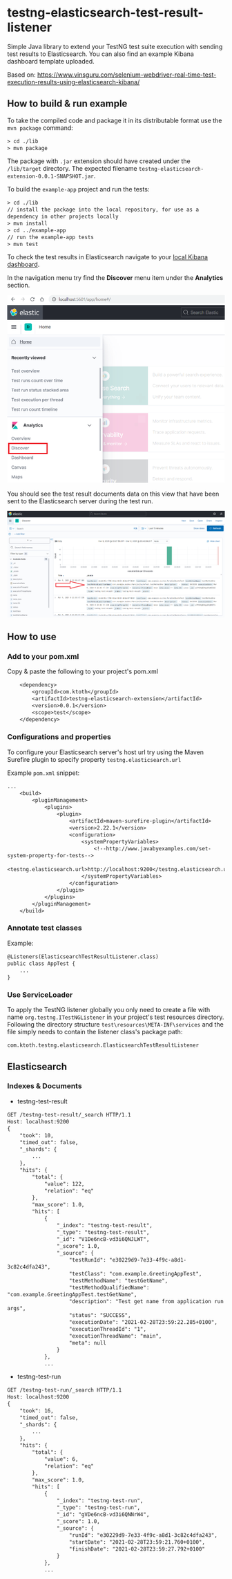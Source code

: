 # testng-elasticsearch-test-result-listener
Simple Java library to extend your TestNG test suite execution with sending test results to Elasticsearch. You can also find an example Kibana dashboard template uploaded.

Based on: https://www.vinsguru.com/selenium-webdriver-real-time-test-execution-results-using-elasticsearch-kibana/

## How to build & run example
To take the compiled code and package it in its distributable format use the `mvn package` command:
```
> cd ./lib
> mvn package
```
The package with `.jar` extension should have created under the `/lib/target` directory.
The expected filename `testng-elasticsearch-extension-0.0.1-SNAPSHOT.jar`.

To build the `example-app` project and run the tests:
```
> cd ./lib
// install the package into the local repository, for use as a dependency in other projects locally
> mvn install
> cd ../example-app
// run the example-app tests 
> mvn test
```

To check the test results in Elasticsearch navigate to your [local Kibana dashboard](http://localhost:5601). 

In the navigation menu try find the **Discover** menu item under the **Analytics** section. 

![Screenshot](images/discover_menu.png)

You should see the test result documents data on this view that have been sent to the Elasticsearch server during the test run.

![Screenshot](images/discover_test_results.png)

## How to use
### Add to your pom.xml 
Copy & paste the following to your project's pom.xml
```
    <dependency>
        <groupId>com.ktoth</groupId>
        <artifactId>testng-elasticsearch-extension</artifactId>
        <version>0.0.1</version>
        <scope>test</scope>
    </dependency>
```

### Configurations and properties
To configure your Elasticsearch server's host url try using the Maven Surefire plugin to specify property `testng.elasticsearch.url`

Example `pom.xml` snippet:

```
...
    <build>
        <pluginManagement>
            <plugins>
                <plugin>
                    <artifactId>maven-surefire-plugin</artifactId>
                    <version>2.22.1</version>
                    <configuration>
                        <systemPropertyVariables>
                            <!--http://www.javabyexamples.com/set-system-property-for-tests-->
                            <testng.elasticsearch.url>http://localhost:9200</testng.elasticsearch.url>
                        </systemPropertyVariables>
                    </configuration>
                </plugin>
            </plugins>
        </pluginManagement>
    </build>
```
### Annotate test classes

Example:
```
@Listeners(ElasticsearchTestResultListener.class)
public class AppTest {
    ...
}
```
### Use ServiceLoader
To apply the TestNG listener globally you only need to create a file with name `org.testng.ITestNGListener` 
in your project's test resources directory. Following the directory structure `test\resources\META-INF\services`
and the file simply needs to contain the listener class's package path:

```
com.ktoth.testng.elasticsearch.ElasticsearchTestResultListener
```

## Elasticsearch
### Indexes & Documents
- testng-test-result
```
GET /testng-test-result/_search HTTP/1.1
Host: localhost:9200
{
    "took": 10,
    "timed_out": false,
    "_shards": {
        ...
    },
    "hits": {
        "total": {
            "value": 122,
            "relation": "eq"
        },
        "max_score": 1.0,
        "hits": [
            {
                "_index": "testng-test-result",
                "_type": "testng-test-result",
                "_id": "V1De6ncB-vd3i6QNJLWT",
                "_score": 1.0,
                "_source": {
                    "testRunId": "e30229d9-7e33-4f9c-a8d1-3c82c4dfa243",
                    "testClass": "com.example.GreetingAppTest",
                    "testMethodName": "testGetName",
                    "testMethodQualifiedName": "com.example.GreetingAppTest.testGetName",
                    "description": "Test get name from application run args",
                    "status": "SUCCESS",
                    "executionDate": "2021-02-28T23:59:22.285+0100",
                    "executionThreadId": "1",
                    "executionThreadName": "main",
                    "meta": null
                }
            },
            ...
```
- testng-test-run
```
GET /testng-test-run/_search HTTP/1.1
Host: localhost:9200
{
    "took": 16,
    "timed_out": false,
    "_shards": {
        ...
    },
    "hits": {
        "total": {
            "value": 6,
            "relation": "eq"
        },
        "max_score": 1.0,
        "hits": [
            {
                "_index": "testng-test-run",
                "_type": "testng-test-run",
                "_id": "gVDe6ncB-vd3i6QNNrW4",
                "_score": 1.0,
                "_source": {
                    "runId": "e30229d9-7e33-4f9c-a8d1-3c82c4dfa243",
                    "startDate": "2021-02-28T23:59:21.760+0100",
                    "finishDate": "2021-02-28T23:59:27.792+0100"
                }
            },
            ...
```
